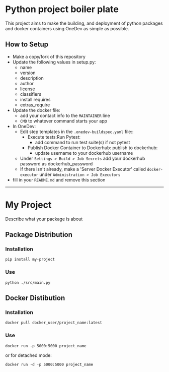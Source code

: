 # Python project boiler plate

This project aims to make the building, and deployment of python packages and docker containers using OneDev as simple as possible.

## How to Setup

- Make a copy/fork of this repository
- Update the following values in setup.py:
    - name
    - version
    - description
    - author
    - license
    - classifiers
    - install requires
    - extras_require
- Update the docker file:
    - add your contact info to the `MAINTAINER` line
    - `CMD` to whatever command starts your app
- In OneDev:
    - Edit step templates in the `.onedev-buildspec.yaml` file::
        - Execute tests:Run Pytest:
            - add command to run test suite(s) if not pytest
        - Publish Docker Container to Dockerhub: publish to dockerhub:
            - update username to your dockerhub username
    - Under `Settings > Build > Job Secrets` add your dockerhub password as dockerhub_password
    - If there isn't already, make a 'Server Docker Executor' called `docker-executor` under `Administration > Job Executors`
- fill in your `README.md` and remove this section

----

# My Project

Describe what your package is about

## Package Distribution

### Installation

`pip install my-project`

### Use

`python ./src/main.py`

## Docker Distibution

### Installation

`docker pull docker_user/project_name:latest`

### Use

`docker run -p 5000:5000 project_name`

or for detached mode:

`docker run -d -p 5000:5000 project_name`

